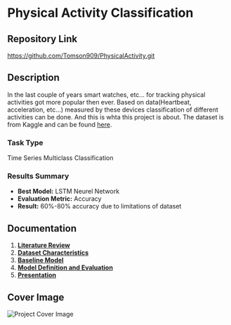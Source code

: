 # Physical Activity Classification

## Repository Link

https://github.com/Tomson909/PhysicalActivity.git

## Description

In the last couple of years smart watches, etc... for tracking physical activities got more popular then ever. Based on data(Heartbeat, acceleration, etc...) measured by these devices classification of different activities can be done. And this is whta this project is about. The dataset is from Kaggle and can be found [here](https://www.kaggle.com/datasets/diegosilvadefrana/fisical-activity-dataset).
### Task Type

Time Series Multiclass Classification

### Results Summary

- **Best Model:** LSTM Neurel Network
- **Evaluation Metric:** Accuracy
- **Result:**  60%-80% accuracy due to limitations of dataset

## Documentation

1. **[Literature Review](0_LiteratureReview/README.md)**
2. **[Dataset Characteristics](1_DatasetCharacteristics/exploratory_data_analysis.ipynb)**
3. **[Baseline Model](2_BaselineModel/baseline_model.ipynb)**
4. **[Model Definition and Evaluation](3_Model/model_definition_evaluation)**
5. **[Presentation](4_Presentation/README.md)**

## Cover Image

![Project Cover Image](CoverImage/cover.avif)
